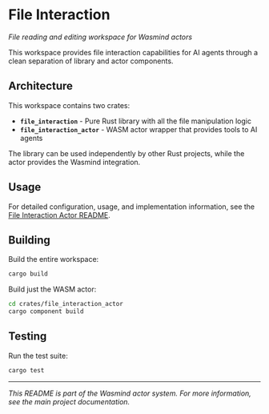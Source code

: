 # File Interaction

*File reading and editing workspace for Wasmind actors*

This workspace provides file interaction capabilities for AI agents through a clean separation of library and actor components.

## Architecture

This workspace contains two crates:
- **`file_interaction`** - Pure Rust library with all the file manipulation logic
- **`file_interaction_actor`** - WASM actor wrapper that provides tools to AI agents

The library can be used independently by other Rust projects, while the actor provides the Wasmind integration.

## Usage

For detailed configuration, usage, and implementation information, see the [File Interaction Actor README](crates/file_interaction_actor/README.md).

## Building

Build the entire workspace:

```bash
cargo build
```

Build just the WASM actor:

```bash
cd crates/file_interaction_actor
cargo component build
```

## Testing

Run the test suite:

```bash
cargo test
```

---

*This README is part of the Wasmind actor system. For more information, see the main project documentation.*
